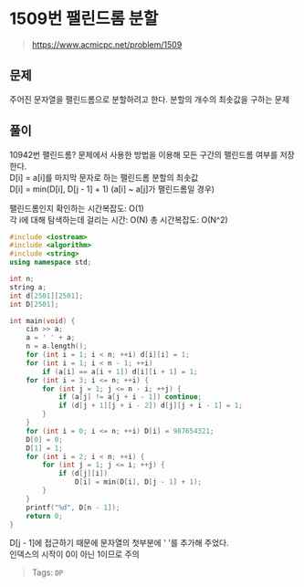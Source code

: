 # 1509번 팰린드롬 분할
>https://www.acmicpc.net/problem/1509

## 문제
주어진 문자열을 팰린드롬으로 분할하려고 한다. 분할의 개수의 최솟값을 구하는 문제

## 풀이
10942번 팰린드롬? 문제에서 사용한 방법을 이용해 모든 구간의 팰린드롬 여부를 저장한다.  
D[i] = a[i]를 마지막 문자로 하는 팰린드롬 분할의 최솟값  
D[i] = min(D[i], D[j - 1] + 1) (a[i] ~ a[j]가 팰린드롬일 경우)  

팰린드롬인지 확인하는 시간복잡도: O(1)  
각 i에 대해 탐색하는데 걸리는 시간: O(N)
총 시간복잡도: O(N^2)

```cpp
#include <iostream>
#include <algorithm>
#include <string>
using namespace std;

int n;
string a;
int d[2501][2501];
int D[2501];

int main(void) {
    cin >> a;
    a = ' ' + a;
    n = a.length();
    for (int i = 1; i < n; ++i) d[i][i] = 1;
    for (int i = 1; i < n - 1; ++i)
        if (a[i] == a[i + 1]) d[i][i + 1] = 1;
    for (int i = 3; i <= n; ++i) {
        for (int j = 1; j <= n - i; ++j) {
            if (a[j] != a[j + i - 1]) continue;
            if (d[j + 1][j + i - 2]) d[j][j + i - 1] = 1;
        }
    }
    for (int i = 0; i <= n; ++i) D[i] = 987654321;
    D[0] = 0;
    D[1] = 1;
    for (int i = 2; i < n; ++i) {
        for (int j = 1; j <= i; ++j) {
            if (d[j][i])
                D[i] = min(D[i], D[j - 1] + 1);
        }
    }
    printf("%d", D[n - 1]);
    return 0;
}
```

D[j - 1]에 접근하기 때문에 문자열의 첫부분에 ' '를 추가해 주었다.  
인덱스의 시작이 0이 아닌 1이므로 주의

>Tags: `DP`